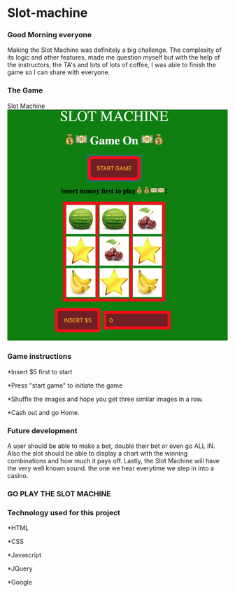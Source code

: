 # Slot-machine


### Good Morning everyone


Making the Slot Machine was definitely a big challenge. The complexity of its logic and other features, made me question myself but with the help of the instructors, the TA's and lots of lots of coffee, I was able to finish the game so I can share with everyone.

### The Game

 Slot Machine
    ![game on](https://github.com/leonelRos/Slot-machine/blob/master/slot_img/slot.png)
    
    
    
 
 





### Game instructions
*Insert $5 first to start

*Press "start game" to initiate the game

*Shuffle the images and hope you get three similar images in a row.

*Cash out and go Home.



### Future development

A user should be able to make a bet, double their bet or even go ALL IN. Also the slot should be able to display a chart with the winning combinations and how much it pays off. Lastly, the Slot Machine will have the very well known sound. the one we hear everytime we step in into a casino.

### GO PLAY THE SLOT MACHINE


### Technology used for this project
*HTML

*CSS

*Javascript

*JQuery

*Google

